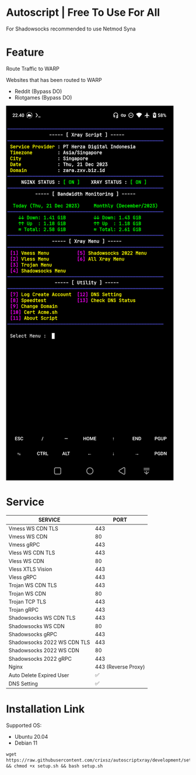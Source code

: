 # Autoscript | Free To Use For All

For Shadowsocks recommended to use Netmod Syna
# Feature

Route Traffic to WARP

Websites that has been routed to WARP
- Reddit (Bypass DO)
- Riotgames (Bypass DO)

![Preview](https://raw.githubusercontent.com/crixsz/autoscriptxray/main/preview.png)

# Service
|  SERVICE  |  PORT  |
|---------- |--------|
| Vmess WS CDN TLS | 443 |
| Vmess WS CDN | 80 |
| Vmess gRPC  | 443 |
| Vless WS CDN TLS  | 443 |
| Vless WS CDN  | 80 |
| Vless XTLS Vision  | 443 |
| Vless gRPC  | 443 |
| Trojan WS CDN TLS  | 443 |
| Trojan WS CDN | 80 |
| Trojan TCP TLS| 443 |
| Trojan gRPC  | 443 |
| Shadowsocks WS CDN TLS | 443 |
| Shadowsocks WS CDN | 80 |
| Shadowsocks gRPC  | 443 |
| Shadowsocks 2022 WS CDN TLS | 443 |
| Shadowsocks 2022 WS CDN | 80 |
| Shadowsocks 2022 gRPC  | 443 |
| Nginx| 443 (Reverse Proxy) |
| Auto Delete Expired User| ✅ |
| DNS Setting | ✅ |

# Installation Link
Supported OS:
- Ubuntu 20.04
- Debian 11

```
wget https://raw.githubusercontent.com/crixsz/autoscriptxray/development/setup.sh && chmod +x setup.sh && bash setup.sh
```
